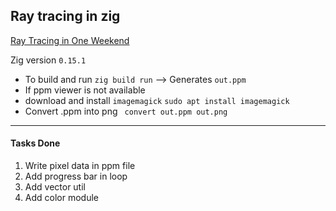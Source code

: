 ## Ray tracing  in zig

[Ray Tracing in One Weekend](https://raytracing.github.io/books/RayTracingInOneWeekend.html)

Zig version `0.15.1`

- To build and run
```zig build run``` --> Generates `out.ppm`
- If ppm viewer is not available 
- download and install `imagemagick` 
  ```sudo apt install imagemagick ```
- Convert .ppm into png 
   ``` convert out.ppm out.png```

------------------------------------------------
#### Tasks Done
1. Write pixel data in ppm file
2. Add progress bar in loop
3. Add vector util 
4. Add color module
